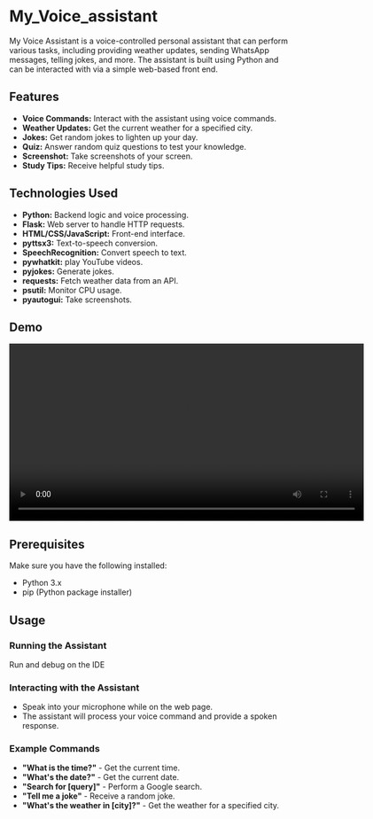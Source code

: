 # My_Voice_assistant

My Voice Assistant is a voice-controlled personal assistant that can perform various tasks, including providing weather updates, sending WhatsApp messages, telling jokes, and more. The assistant is built using Python and can be interacted with via a simple web-based front end.

## Features

- **Voice Commands:** Interact with the assistant using voice commands.<br>
- **Weather Updates:** Get the current weather for a specified city.<br>
- **Jokes:** Get random jokes to lighten up your day.<br>
- **Quiz:** Answer random quiz questions to test your knowledge.<br>
- **Screenshot:** Take screenshots of your screen.<br>
- **Study Tips:** Receive helpful study tips.<br>

## Technologies Used

- **Python:** Backend logic and voice processing.<br>
- **Flask:** Web server to handle HTTP requests.<br>
- **HTML/CSS/JavaScript:** Front-end interface.<br>
- **pyttsx3:** Text-to-speech conversion.<br>
- **SpeechRecognition:** Convert speech to text.<br>
- **pywhatkit:** play YouTube videos.<br>
- **pyjokes:** Generate jokes.<br>
- **requests:** Fetch weather data from an API.<br>
- **psutil:** Monitor CPU usage.<br>
- **pyautogui:** Take screenshots.<br>

## Demo

<video width="640" controls>
  <source src="vo.mp4" type="video/mp4">
</video>


## Prerequisites

Make sure you have the following installed:

- Python 3.x<br>
- pip (Python package installer)<br>

## Usage
### Running the Assistant

Run and debug on the IDE

### Interacting with the Assistant

   - Speak into your microphone while on the web page.<br>
   - The assistant will process your voice command and provide a spoken response.<br>

### Example Commands

- **"What is the time?"** - Get the current time.<br>
- **"What's the date?"** - Get the current date.<br>
- **"Search for [query]"** - Perform a Google search.<br>
- **"Tell me a joke"** - Receive a random joke.<br>
- **"What's the weather in [city]?"** - Get the weather for a specified city.<br>

